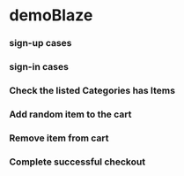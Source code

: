 # demoBlaze
### sign-up cases
### sign-in cases
### Check the listed Categories has Items
### Add random item to the cart
### Remove item from cart
### Complete successful checkout
